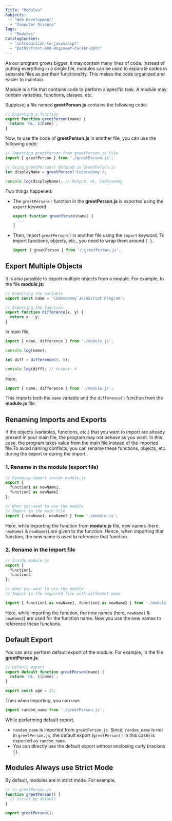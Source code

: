 ```yaml
---
Title: "Modules"
Subjects:
  - "Web Development"
  - "Computer Science"
Tags: 
  - "Modules"
CatalogContent:
  - "introduction-to-javascript"
  - "paths/front-end-engineer-career-path"
---
```


As our program grows bigger, it may contain many lines of code. Instead of putting everything in a single file, modules can be used to separate codes in separate files as per their functionality. This makes the code organized and easier to maintain.

Module is a file that contains code to perform a specific task. A module may contain variables, functions, classes, etc.

Suppose, a file named **greetPerson.js** contains the following code:

```js
// Exporting a function
export function greetPerson(name) {
  return `Hi, ${name}`;
}
```

Now, to use the code of **greetPerson.js** in another file, you can use the following code:

```js
// Importing greetPerson from greetPerson.js file
import { greetPerson } from './greetPerson.js';

// Using greetPerson() defined in greetPerson.js
let displayName = greetPerson('Codecademy');

console.log(displayName); // Output: Hi, Codecademy
```

Two things happened:

- The `greetPerson()` function in the **greetPerson.js** is exported using the `export` keyword

  ```js
  export function greetPerson(name) {
    ... 
  }
  ```

- Then, import `greetPerson()` in another file using the `import` keyword. To import functions, objects, etc., you need to wrap them around `{ }`.

  ```js
  import { greetPerson } from '/.greetPerson.js';
  ```

## Export Multiple Objects

It is also possible to export multiple objects from a module. For example,
In the file **module.js**:

```js
// Exporting the variable
export const name = 'Codecademy JavaScript Program';

// Exporting the function
export function difference(x, y) {
  return x - y;
}
```

In main file,

```js
import { name, difference } from './module.js';

console.log(name);

let diff = difference(9, 5);

console.log(diff); // Output: 4
```

Here,

```js
import { name, difference } from './module.js';
```

This imports both the `name` variable and the `difference()` function from the **module.js** file.

## Renaming Imports and Exports

If the objects (variables, functions, etc.) that you want to import are already present in your main file, the program may not behave as you want. In this case, the program takes value from the main file instead of the imported file.To avoid naming conflicts, you can rename these functions, objects, etc. during the export or during the import .

### 1. Rename in the module (export file) 

```js
// Renaming import inside module.js
export {
  function1 as newName1,
  function2 as newName2
};

// When you want to use the module
// Import in the main file
import { newName1, newName2 } from './module.js';
```

Here, while exporting the function from **module.js** file, new names (here, `newName1` & `newName2`) are given to the function. Hence, when importing that function, the new name is used to reference that function.

### 2. Rename in the import file 

```js
// Inside module.js
export {
  function1,
  function2
};

// wHen you want to use the module
// Import in the required file with different name

import { function1 as newName1, function2 as newName2 } from './module.js';
```

Here, while importing the function, the new names (here, `newName1` & `newName2`) are used for the function name. Now you use the new names to reference these functions.

## Default Export

You can also perform default export of the module. For example,
In the file **greetPerson.js**:

```js
// Default export
export default function greetPerson(name) {
  return `Hi, ${name}`;
}

export const age = 23;
```

Then when importing, you can use:

```js
import random_name from './greetPerson.js';
```

While performing default export,

- `random_name` is imported from `greetPerson.js`. Since, `random_name` is not in `greetPerson.js`, the default export (`greetPerson()` in this case) is exported as `random_name`.
- You can directly use the default export without enclosing curly brackets `{}`.

## Modules Always use Strict Mode

By default, modules are in strict mode. For example,

```js
// in greetPerson.js
function greetPerson() {
  // strict by default
}

export greetPerson();
```
